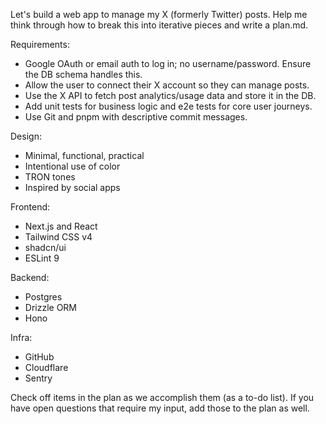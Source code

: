 Let's build a web app to manage my X (formerly Twitter) posts.
Help me think through how to break this into iterative pieces and write a plan.md.

Requirements:

- Google OAuth or email auth to log in; no username/password. Ensure the DB schema handles this.
- Allow the user to connect their X account so they can manage posts.
- Use the X API to fetch post analytics/usage data and store it in the DB.
- Add unit tests for business logic and e2e tests for core user journeys.
- Use Git and pnpm with descriptive commit messages.

Design:

- Minimal, functional, practical
- Intentional use of color
- TRON tones
- Inspired by social apps

Frontend:

- Next.js and React
- Tailwind CSS v4
- shadcn/ui
- ESLint 9

Backend:

- Postgres
- Drizzle ORM
- Hono

Infra:

- GitHub
- Cloudflare
- Sentry

Check off items in the plan as we accomplish them (as a to-do list). If you have open questions that require my input, add those to the plan as well.
